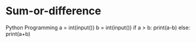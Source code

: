 # Sum-or-difference
Python Programming
a = int(input())
b = int(input())
if a > b:
    print(a-b)
else:
    print(a+b)
